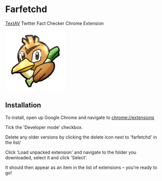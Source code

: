# Farfetchd 
[TextAV](https://sites.google.com/view/textav) Twitter Fact Checker Chrome Extension

![farfetchd logo](images/farfetchd128.png)
 
## Installation
To install, open up Google Chrome and navigate to [chrome://extensions](chrome://extensions)

Tick the 'Developer mode' checkbox.

Delete any older versions by clicking the delete icon next to 'farfetchd' in the list/

Click 'Load unpacked extension' and navigate to the folder you downloaded, select it and click 'Select'.

It should then appear as an item in the list of extensions – you're ready to go!
